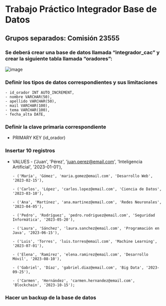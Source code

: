 # Trabajo Práctico Integrador Base de Datos

## Grupos separados: Comisión 23555
 
### Se deberá crear una base de datos llamada “integrador_cac” y crear la siguiente tabla llamada “oradores”:

![image](https://github.com/EzequielLeiblich/TP_Integrador_BasedeDatos_LeiblichE_23555/assets/113488651/eba7f8ca-d623-4222-a0c7-a507407b4cfe)

### Definir los tipos de datos correspondientes y sus limitaciones
    - id_orador INT AUTO_INCREMENT,
    - nombre VARCHAR(50),
    - apellido VARCHAR(50),
    - mail VARCHAR(100),
    - tema VARCHAR(100),
    - fecha_alta DATE,
    
### Definir la clave primaria correspondiente
   * PRIMARY KEY (id_orador)

### Insertar 10 registros
  * VALUES
        - ('Juan', 'Pérez', 'juan.perez@email.com', 'Inteligencia Artificial', '2023-01-01'),
    
        - ('María', 'Gómez', 'maria.gomez@email.com', 'Desarrollo Web', '2023-02-15'),
    
        - ('Carlos', 'López', 'carlos.lopez@email.com', 'Ciencia de Datos', '2023-03-10'),
    
        - ('Ana', 'Martínez', 'ana.martinez@email.com', 'Redes Neuronales', '2023-04-05'),
    
        - ('Pedro', 'Rodríguez', 'pedro.rodriguez@email.com', 'Seguridad Informática', '2023-05-20'),
    
        - ('Laura', 'Sánchez', 'laura.sanchez@email.com', 'Programación en Java', '2023-06-15'),
    
        - ('Luis', 'Torres', 'luis.torres@email.com', 'Machine Learning', '2023-07-01'),
    
        - ('Elena', 'Ramírez', 'elena.ramirez@email.com', 'Desarrollo Móvil', '2023-08-10'),
    
        - ('Gabriel', 'Díaz', 'gabriel.diaz@email.com', 'Big Data', '2023-09-25'),
    
        - ('Carmen', 'Hernández', 'carmen.hernandez@email.com', 'Blockchain', '2023-10-15');
    
### Hacer un backup de la base de datos
